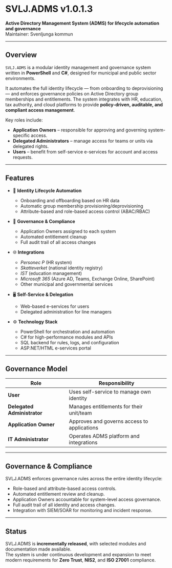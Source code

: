 # SVLJ.ADMS v1.0.1.3

**Active Directory Management System (ADMS) for lifecycle automation and governance**  
Maintainer: Svenljunga kommun  

---

## Overview

`SVLJ.ADMS` is a modular identity management and governance system written in **PowerShell** and **C#**, designed for municipal and public sector environments.  

It automates the full identity lifecycle — from onboarding to deprovisioning — and enforces governance policies on Active Directory group memberships and entitlements. The system integrates with HR, education, tax authority, and cloud platforms to provide **policy-driven, auditable, and compliant access management**.  

Key roles include:  
- **Application Owners** – responsible for approving and governing system-specific access.  
- **Delegated Administrators** – manage access for teams or units via delegated rights.  
- **Users** – benefit from self-service e-services for account and access requests.  

---

## Features

- 🔄 **Identity Lifecycle Automation**  
  - Onboarding and offboarding based on HR data  
  - Automatic group membership provisioning/deprovisioning  
  - Attribute-based and role-based access control (ABAC/RBAC)  

- 📜 **Governance & Compliance**  
  - Application Owners assigned to each system  
  - Automated entitlement cleanup  
  - Full audit trail of all access changes  

- 🌐 **Integrations**  
  - *Personec P* (HR system)  
  - *Skatteverket* (national identity registry)  
  - *IST* (education management)  
  - *Microsoft 365* (Azure AD, Teams, Exchange Online, SharePoint)  
  - Other municipal and governmental services  

- 🖥️ **Self-Service & Delegation**  
  - Web-based e-services for users  
  - Delegated administration for line managers  

- ⚙️ **Technology Stack**  
  - PowerShell for orchestration and automation  
  - C# for high-performance modules and APIs  
  - SQL backend for rules, logs, and configuration  
  - ASP.NET/HTML e-services portal  

---

## Governance Model

| Role                        | Responsibility                              |
| --------------------------- | ------------------------------------------- |
| **User**                    | Uses self-service to manage own identity    |
| **Delegated Administrator** | Manages entitlements for their unit/team    |
| **Application Owner**       | Approves and governs access to applications |
| **IT Administrator**        | Operates ADMS platform and integrations     |

---

## Governance & Compliance

SVLJ.ADMS enforces governance rules across the entire identity lifecycle:
- Role-based and attribute-based access controls.  
- Automated entitlement review and cleanup.  
- Application Owners accountable for system-level access governance.  
- Full audit trail of all identity and access changes.  
- Integration with SIEM/SOAR for monitoring and incident response.  

---

## Status

SVLJ.ADMS is **incrementally released**, with selected modules and documentation made available.  
The system is under continuous development and expansion to meet modern requirements for **Zero Trust**, **NIS2**, and **ISO 27001** compliance.  

